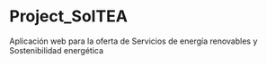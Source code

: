 # Project_SolTEA
Aplicación web para la oferta de Servicios de energía renovables y Sostenibilidad energética

